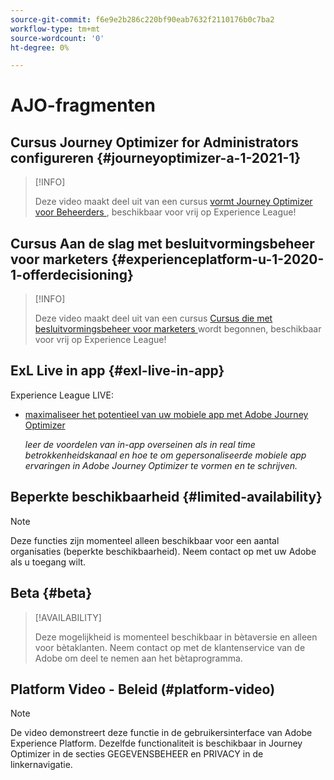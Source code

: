 ```yaml
---
source-git-commit: f6e9e2b286c220bf90eab7632f2110176b0c7ba2
workflow-type: tm+mt
source-wordcount: '0'
ht-degree: 0%

---
```

# AJO-fragmenten

## Cursus Journey Optimizer for Administrators configureren {#journeyoptimizer-a-1-2021-1}

>[!INFO]
>
> Deze video maakt deel uit van een cursus [ vormt Journey Optimizer voor Beheerders ](https://experienceleague.adobe.com/docs/courses/using/journeyoptimizer-a-1-2021-1.html), beschikbaar voor vrij op Experience League!

## Cursus Aan de slag met besluitvormingsbeheer voor marketers {#experienceplatform-u-1-2020-1-offerdecisioning}

>[!INFO]
>
> Deze video maakt deel uit van een cursus [ Cursus die met besluitvormingsbeheer voor marketers ](https://experienceleague.adobe.com/docs/courses/using/experienceplatform-u-1-2020-1-offerdecisioning.html?lang=en) wordt begonnen, beschikbaar voor vrij op Experience League!

## ExL Live in app {#exl-live-in-app}

Experience League LIVE:

* [ maximaliseer het potentieel van uw mobiele app met Adobe Journey Optimizer ](https://experienceleague.adobe.com/docs/events/experience-league-live-recordings/episodes/exl-live-episode-5-24-23.html?lang=nl-NL)

  *leer de voordelen van in-app overseinen als in real time betrokkenheidskanaal en hoe te om gepersonaliseerde mobiele app ervaringen in Adobe Journey Optimizer te vormen en te schrijven.*

## Beperkte beschikbaarheid {#limited-availability}

>[!NOTE]
>
>Deze functies zijn momenteel alleen beschikbaar voor een aantal organisaties (beperkte beschikbaarheid). Neem contact op met uw Adobe als u toegang wilt.

## Beta {#beta}

>[!AVAILABILITY]
>
>Deze mogelijkheid is momenteel beschikbaar in bètaversie en alleen voor bètaklanten. Neem contact op met de klantenservice van de Adobe om deel te nemen aan het bètaprogramma.

## Platform Video - Beleid (#platform-video)

>[!NOTE]
>
>De video demonstreert deze functie in de gebruikersinterface van Adobe Experience Platform. Dezelfde functionaliteit is beschikbaar in Journey Optimizer in de secties GEGEVENSBEHEER en PRIVACY in de linkernavigatie.
